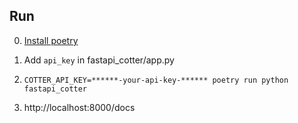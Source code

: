 ## Run

0. [Install poetry](https://python-poetry.org/docs/#installation)

1. Add `api_key` in fastapi_cotter/app.py

2. `COTTER_API_KEY=******-your-api-key-****** poetry run python fastapi_cotter`

3. http://localhost:8000/docs
